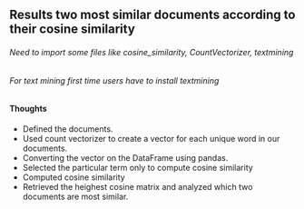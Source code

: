 ## **Results two most similar documents according to their cosine similarity**
###### Need to import some files like cosine_similarity, CountVectorizer, textmining
###### For text mining first time users have to install textmining
#### Thoughts ####
* Defined the documents. 
* Used count vectorizer to create a vector for each unique word in our documents. 
* Converting the vector on the DataFrame using pandas. 
* Selected the particular term only to compute cosine similarity 
* Computed cosine similarity 
* Retrieved the heighest cosine matrix and analyzed which two documents are most similar. 
